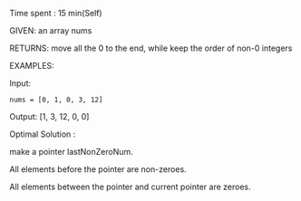Time spent : 15 min(Self)

GIVEN: an array nums

RETURNS: move all the 0 to the end, while keep the order of non-0 integers

EXAMPLES:

Input: 

```
nums = [0, 1, 0, 3, 12]
```

Output: [1, 3, 12, 0, 0]



Optimal Solution : 

make a pointer lastNonZeroNum.

All elements before the pointer are non-zeroes.

All elements between the pointer and current pointer are zeroes.